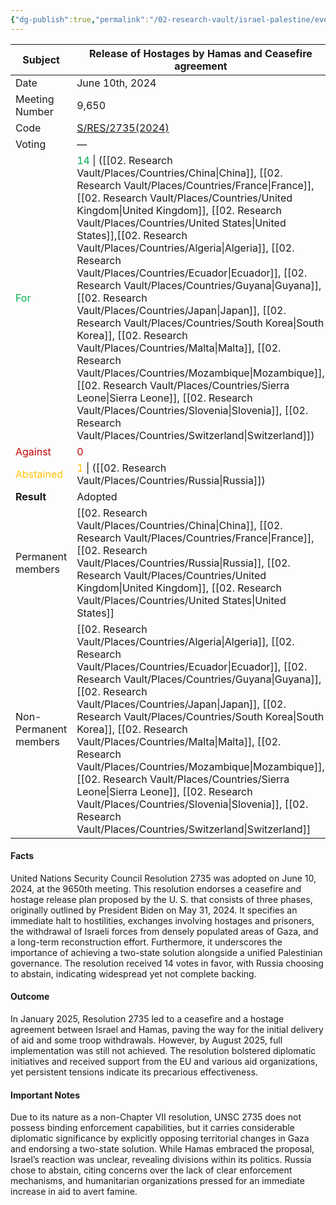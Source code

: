 ```yaml
---
{"dg-publish":true,"permalink":"/02-research-vault/israel-palestine/events/2024-06-10-unsc-res-2735/","updated":"2025-08-27T13:13:42.364-04:00"}
---
```



| **Subject**                                           | **Release of Hostages by Hamas and Ceasefire agreement**                                                                                                                                                                                                     |
| ----------------------------------------------------- | ------------------------------------------------------------------------------------------------------------------------------------------------------------------------------------------------------------------------------------------------------------ |
| Date                                                  | June 10th, 2024                                                                                                                                                                                                                                              |
| Meeting Number                                        | 9,650                                                                                                                                                                                                                                                        |
| Code                                                  | [S/RES/2735(2024)](https://undocs.org/S/RES/2735(2024))                                                                                                                                                                                                      |
| Voting                                                | —                                                                                                                                                                                                                                                            |
| <span style="color:rgb(0, 176, 80)">For</span>        | <span style="color:rgb(0, 176, 80)">14</span> \| ([[02. Research Vault/Places/Countries/China\|China]], [[02. Research Vault/Places/Countries/France\|France]], [[02. Research Vault/Places/Countries/United Kingdom\|United Kingdom]], [[02. Research Vault/Places/Countries/United States\|United States]],[[02. Research Vault/Places/Countries/Algeria\|Algeria]], [[02. Research Vault/Places/Countries/Ecuador\|Ecuador]], [[02. Research Vault/Places/Countries/Guyana\|Guyana]], [[02. Research Vault/Places/Countries/Japan\|Japan]], [[02. Research Vault/Places/Countries/South Korea\|South Korea]], [[02. Research Vault/Places/Countries/Malta\|Malta]], [[02. Research Vault/Places/Countries/Mozambique\|Mozambique]], [[02. Research Vault/Places/Countries/Sierra Leone\|Sierra Leone]], [[02. Research Vault/Places/Countries/Slovenia\|Slovenia]], [[02. Research Vault/Places/Countries/Switzerland\|Switzerland]]) |
| <span style="color:rgb(192, 0, 0)">Against</span>     | <span style="color:rgb(192, 0, 0)">0</span>                                                                                                                                                                                                                  |
| <span style="color:rgb(255, 192, 0)">Abstained</span> | <span style="color:rgb(255, 192, 0)">1</span> \| ([[02. Research Vault/Places/Countries/Russia\|Russia]])                                                                                                                                                                                                |
| **Result**                                            | Adopted                                                                                                                                                                                                                                                      |
| Permanent members                                     | [[02. Research Vault/Places/Countries/China\|China]], [[02. Research Vault/Places/Countries/France\|France]], [[02. Research Vault/Places/Countries/Russia\|Russia]], [[02. Research Vault/Places/Countries/United Kingdom\|United Kingdom]], [[02. Research Vault/Places/Countries/United States\|United States]]                                                                                                                                                                                     |
| Non-Permanent members                                 | [[02. Research Vault/Places/Countries/Algeria\|Algeria]], [[02. Research Vault/Places/Countries/Ecuador\|Ecuador]], [[02. Research Vault/Places/Countries/Guyana\|Guyana]], [[02. Research Vault/Places/Countries/Japan\|Japan]], [[02. Research Vault/Places/Countries/South Korea\|South Korea]], [[02. Research Vault/Places/Countries/Malta\|Malta]], [[02. Research Vault/Places/Countries/Mozambique\|Mozambique]], [[02. Research Vault/Places/Countries/Sierra Leone\|Sierra Leone]], [[02. Research Vault/Places/Countries/Slovenia\|Slovenia]], [[02. Research Vault/Places/Countries/Switzerland\|Switzerland]]                                                                                                                 |
#### Facts
United Nations Security Council Resolution 2735 was adopted on June 10, 2024, at the 9650th meeting. This resolution endorses a ceasefire and hostage release plan proposed by the U. S. that consists of three phases, originally outlined by President Biden on May 31, 2024. It specifies an immediate halt to hostilities, exchanges involving hostages and prisoners, the withdrawal of Israeli forces from densely populated areas of Gaza, and a long-term reconstruction effort. Furthermore, it underscores the importance of achieving a two-state solution alongside a unified Palestinian governance. The resolution received 14 votes in favor, with Russia choosing to abstain, indicating widespread yet not complete backing.
#### Outcome 
In January 2025, Resolution 2735 led to a ceasefire and a hostage agreement between Israel and Hamas, paving the way for the initial delivery of aid and some troop withdrawals. However, by August 2025, full implementation was still not achieved. The resolution bolstered diplomatic initiatives and received support from the EU and various aid organizations, yet persistent tensions indicate its precarious effectiveness. 
#### Important Notes 
Due to its nature as a non-Chapter VII resolution, UNSC 2735 does not possess binding enforcement capabilities, but it carries considerable diplomatic significance by explicitly opposing territorial changes in Gaza and endorsing a two-state solution. While Hamas embraced the proposal, Israel’s reaction was unclear, revealing divisions within its politics. Russia chose to abstain, citing concerns over the lack of clear enforcement mechanisms, and humanitarian organizations pressed for an immediate increase in aid to avert famine.